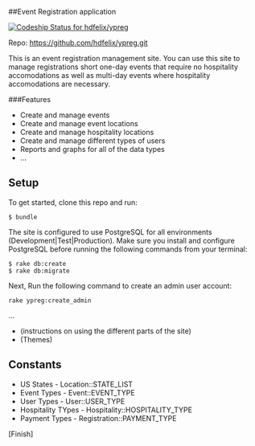 ##Event Registration application

[ ![Codeship Status for
hdfelix/ypreg](https://codeship.com/projects/c65ff3a0-7a8e-0132-7773-2e5924fc2807/status?branch=master)](https://codeship.com/projects/56162)

Repo: https://github.com/hdfelix/ypreg.git

This is an event registration management site. You can use this site to manage registrations short one-day events that require
no hospitality accomodations as well as multi-day events where hospitality accomodations are necessary.  
   
###Features
* Create and manage events
* Create and manage event locations
* Create and manage hospitality locations
* Create and manage different types of users
* Reports and graphs for all of the data types
* ...

## Setup
To get started, clone this repo and run:
```
$ bundle
```
The site is configured to use PostgreSQL for all environments (Development|Test|Production). Make sure you install and configure PostgreSQL before running the following commands from your terminal:
```
$ rake db:create
$ rake db:migrate
```

Next, Run the following command to create an admin user account:  
```
rake ypreg:create_admin
```
...
* (instructions on using the different parts of the site)
* (Themes)

## Constants
* US States - Location::STATE_LIST
* Event Types - Event::EVENT_TYPE
* User Types - User::USER_TYPE
* Hospitality TYpes - Hospitality::HOSPITALITY_TYPE
* Payment Types - Registration::PAYMENT_TYPE

[Finish]
